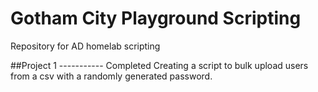 # Gotham City Playground Scripting
 Repository for AD homelab scripting
 

 ##Project 1 ----------- Completed
 Creating a script to bulk upload users from a csv with a randomly generated password.
 